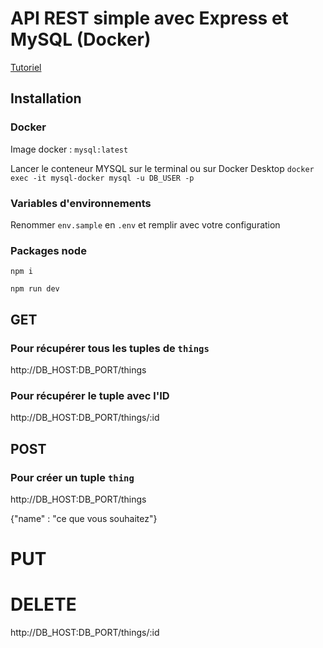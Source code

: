 # API REST simple avec Express et MySQL (Docker)

[Tutoriel](https://www.youtube.com/watch?v=g9OdfzGrjiM)

## Installation

### Docker

Image docker : `mysql:latest`

Lancer le conteneur MYSQL sur le terminal ou sur Docker Desktop
`docker exec -it mysql-docker mysql -u DB_USER -p`

### Variables d'environnements

Renommer `env.sample` en `.env` et remplir avec votre configuration

### Packages node

`npm i`

`npm run dev`

## GET

### Pour récupérer tous les tuples de `things`

http://DB_HOST:DB_PORT/things

### Pour récupérer le tuple avec l'ID

http://DB_HOST:DB_PORT/things/:id

## POST

### Pour créer un tuple `thing`

http://DB_HOST:DB_PORT/things

{"name" : "ce que vous souhaitez"}

# PUT

# DELETE

http://DB_HOST:DB_PORT/things/:id
